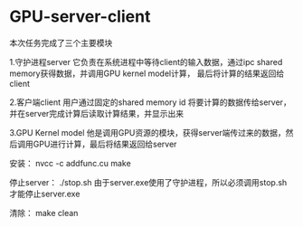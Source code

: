 # GPU-server-client

本次任务完成了三个主要模块

1.守护进程server
  它负责在系统进程中等待client的输入数据，通过ipc shared memory获得数据，并调用GPU kernel model计算，
  最后将计算的结果返回给client

2.客户端client
  用户通过固定的shared memory id 将要计算的数据传给server，并在server完成计算后读取计算结果，并显示出来
 
3.GPU Kernel model
  他是调用GPU资源的模块，获得server端传过来的数据，然后调用GPU进行计算，最后将结果返回给server
  
安装：
    nvcc -c addfunc.cu
	make

停止server：
    ./stop.sh
由于server.exe使用了守护进程，所以必须调用stop.sh才能停止server.exe

清除：
	make clean
